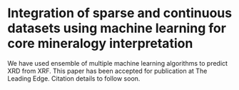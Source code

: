 # Integration of sparse and continuous datasets using machine learning for core mineralogy interpretation
We have used ensemble of multiple machine learning algorithms to predict XRD from XRF. This paper has been accepted for publication at The Leading Edge. Citation details to follow soon. 
